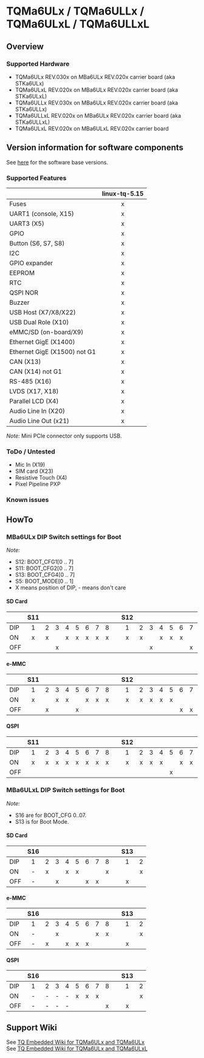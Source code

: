 # TQMa6ULx / TQMa6ULLx / TQMa6ULxL / TQMa6ULLxL

## Overview

### Supported Hardware

* TQMa6ULx REV.030x on MBa6ULx REV.020x carrier board (aka STKa6ULx)
* TQMa6ULxL REV.020x on MBa6ULx REV.020x carrier board (aka STKa6ULxL)
* TQMa6ULLx REV.030x on MBa6ULx REV.020x carrier board (aka STKa6ULLx)
* TQMa6ULLxL REV.020x on MBa6ULx REV.020x carrier board (aka STKa6ULLxL)
* TQMa6ULxL REV.020x on MBa6ULxL REV.020x carrier board

## Version information for software components

See [here](./README.SoftwareVersions.md) for the software base versions.

### Supported Features

|                              | linux-tq-5.15 |
| ---------------------------- | :-----------: |
| Fuses                        |      x        |
| UART1 (console, X15)         |      x        |
| UART3 (X5)                   |      x        |
| GPIO                         |      x        |
| Button (S6, S7, S8)          |      x        |
| I2C                          |      x        |
| GPIO expander                |      x        |
| EEPROM                       |      x        |
| RTC                          |      x        |
| QSPI NOR                     |      x        |
| Buzzer                       |      x        |
| USB Host (X7/X8/X22)         |      x        |
| USB Dual Role (X10)          |      x        |
| eMMC/SD (on-board/X9)        |      x        |
| Ethernet GigE (X1400)        |      x        |
| Ethernet GigE (X1500) not G1 |      x        |
| CAN (X13)                    |      x        |
| CAN (X14) not G1             |      x        |
| RS-485 (X16)                 |      x        |
| LVDS (X17, X18)              |      x        |
| Parallel LCD (X4)            |      x        |
| Audio Line In (X20)          |      x        |
| Audio Line Out (x21)         |      x        |

_Note:_ Mini PCIe connector only supports USB.

### ToDo / Untested
* Mic In (X19)
* SIM card (X23)
* Resistive Touch (X4)
* Pixel Pipeline PXP

### Known issues

## HowTo

### MBa6ULx DIP Switch settings for Boot

_Note:_

* S12: BOOT_CFG1\[0 .. 7\]
* S11: BOOT_CFG2\[0 .. 7\]
* S13: BOOT_CFG4\[0 .. 7\]
* S5: BOOT\_MODE\[0 .. 1\]
* X means position of DIP, - means don't care

#### SD Card

|         | S11 |     |     |     |     |     |     |     |   | S12 |     |     |     |     |     |     |     |    | S13 |     |     |     |     |     |     |     |    |  S5 |     |
| ------- | :-: | :-: | :-: | :-: | :-: | :-: | :-: | :-: | - | :-: | :-: | :-: | :-: | :-: | :-: | :-: | :-: | -- | :-: | :-: | :-: | :-: | :-: | :-: | :-: | :-: | -- | :-: | :-: |
| DIP     |  1  |  2  |  3  |  4  |  5  |  6  |  7  |  8  |   |  1  |  2  |  3  |  4  |  5  |  6  |  7  |  8  |    |  1  |  2  |  3  |  4  |  5  |  6  |  7  |  8  |    |  1  |  2  |
| ON      |  x  |  x  |     |  x  |  x  |  x  |  x  |  x  |   |  x  |  x  |     |  x  |  x  |  x  |     |  x  |    |  x  |  x  |  x  |  x  |  x  |  x  |  x  |  x  |    |     |  x  |
| OFF     |     |     |  x  |     |     |     |     |     |   |     |     |  x  |     |     |     |  x  |     |    |     |     |     |     |     |     |     |     |    |  x  |     |

#### e-MMC

|         | S11 |     |     |     |     |     |     |     |   | S12 |     |     |     |     |     |     |     |    | S13 |     |     |     |     |     |     |     |    |  S5 |     |
| ------- | :-: | :-: | :-: | :-: | :-: | :-: | :-: | :-: | - | :-: | :-: | :-: | :-: | :-: | :-: | :-: | :-: | -- | :-: | :-: | :-: | :-: | :-: | :-: | :-: | :-: | -- | :-: | :-: |
| DIP     |  1  |  2  |  3  |  4  |  5  |  6  |  7  |  8  |   |  1  |  2  |  3  |  4  |  5  |  6  |  7  |  8  |    |  1  |  2  |  3  |  4  |  5  |  6  |  7  |  8  |    |  1  |  2  |
| ON      |  x  |     |  x  |  x  |     |  x  |  x  |  x  |   |  x  |  x  |  x  |  x  |  x  |     |     |  x  |    |  x  |  x  |  x  |  x  |  x  |  x  |  x  |  x  |    |     |  x  |
| OFF     |     |  x  |     |     |  x  |     |     |     |   |     |     |     |     |     |  x  |  x  |     |    |     |     |     |     |     |     |     |     |    |  x  |     |


#### QSPI

|         | S11 |     |     |     |     |     |     |     |   | S12 |     |     |     |     |     |     |     |    | S13 |     |     |     |     |     |     |     |    |  S5 |     |
| ------- | :-: | :-: | :-: | :-: | :-: | :-: | :-: | :-: | - | :-: | :-: | :-: | :-: | :-: | :-: | :-: | :-: | -- | :-: | :-: | :-: | :-: | :-: | :-: | :-: | :-: | -- | :-: | :-: |
| DIP     |  1  |  2  |  3  |  4  |  5  |  6  |  7  |  8  |   |  1  |  2  |  3  |  4  |  5  |  6  |  7  |  8  |    |  1  |  2  |  3  |  4  |  5  |  6  |  7  |  8  |    |  1  |  2  |
| ON      |  x  |  x  |  x  |  x  |  x  |  x  |  x  |  x  |   |  x  |  x  |  x  |  x  |     |  x  |  x  |  x  |    |  x  |  x  |  x  |  x  |  x  |  x  |  x  |  x  |    |     |  x  |
| OFF     |     |     |     |     |     |     |     |     |   |     |     |     |     |  x  |     |     |     |    |     |     |     |     |     |     |     |     |    |  x  |     |


### MBa6ULxL DIP Switch settings for Boot

_Note:_

* S16 are for BOOT_CFG 0..07.
* S13 is for Boot Mode.

#### SD Card

|         | S16 |     |     |     |     |     |     |     |   | S13 |     |
| ------- | :-: | :-: | :-: | :-: | :-: | :-: | :-: | :-: | - | :-: | :-: |
| DIP     |  1  |  2  |  3  |  4  |  5  |  6  |  7  |  8  |   |  1  |  2  |
| ON      |  -  |  x  |     |  x  |  x  |     |     |  x  |   |     |  x  |
| OFF     |  -  |     |  x  |     |     |  x  |  x  |     |   |  x  |     |

#### e-MMC

|         | S16 |     |     |     |     |     |     |     |   | S13 |     |
| ------- | :-: | :-: | :-: | :-: | :-: | :-: | :-: | :-: | - | :-: | :-: |
| DIP     |  1  |  2  |  3  |  4  |  5  |  6  |  7  |  8  |   |  1  |  2  |
| ON      |  -  |     |  x  |     |     |     |  x  |  x  |   |     |  x  |
| OFF     |  -  |  x  |     |  x  |  x  |  x  |     |     |   |  x  |     |

#### QSPI

|         | S16 |     |     |     |     |     |     |     |   | S13 |     |
| ------- | :-: | :-: | :-: | :-: | :-: | :-: | :-: | :-: | - | :-: | :-: |
| DIP     |  1  |  2  |  3  |  4  |  5  |  6  |  7  |  8  |   |  1  |  2  |
| ON      |  -  |  -  |  -  |  -  |  x  |  x  |  x  |     |   |     |  x  |
| OFF     |  -  |  -  |  -  |  -  |     |     |     |  x  |   |  x  |     |


## Support Wiki

See [TQ Embedded Wiki for TQMa6ULx and TQMa6ULx](https://support.tq-group.com/en/arm/tqma6ulx)  
See [TQ Embedded Wiki for TQMa6ULx and TQMa6ULxL](https://support.tq-group.com/en/arm/tqma6ulxl)
